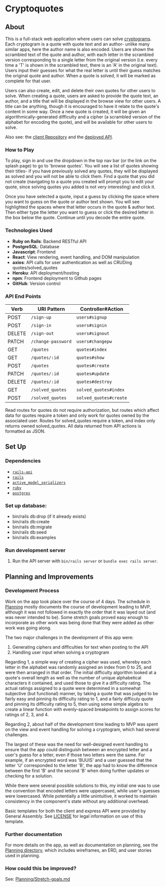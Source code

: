 # Cryptoquotes
## About
This is a full-stack web application where users can solve [cryptograms](https://en.wikipedia.org/wiki/Cryptogram). Each cryptogram is a quote with quote text and an author- unlike many similar apps, here the author name is also encoded. Users are shown the scrambled text of the quote and author, with each letter in the scrambled version corresponding to a single letter from the original version (i.e. every time a 'T' is shown in the scrambled text, there is an 'A' in the original text). Users input their guesses for what the real letter is until their guess matches the original quote and author. When a quote is solved, it will be marked as complete for that user.

Users can also create, edit, and delete their own quotes for other users to solve. When creating a quote, users are asked to provide the quote text, an author, and a title that will be displayed in the browse view for other users. A title can be anything, though it is encouraged to have it relate to the quote's content in some way. Once a new quote is created, it will be given an algorithmically-generated difficulty and a cipher (a scrambled version of the alphabet for encoding the quote), and will be available for other users to solve.

Also see: the [client Repository](https://github.com/JakeSeib/cryptoquotes-client) and the [deployed API](https://aqueous-hollows-86132.herokuapp.com/).

### How to Play
To play, sign in and use the dropdown in the top nav bar (or the link on the splash page) to go to 'browse quotes'. You will see a list of quotes showing their titles- if you have previously solved any quotes, they will be displayed as solved and you will not be able to click them. Find a quote that you did not create (navigating to a quote you created will prompt you to edit your quote, since solving quotes you added is not very interesting) and click it.

Once you have selected a quote, input a guess by clicking the space where you want to guess on the quote or author text shown. You will see highlighted the spaces where that letter occurs in the quote & author text. Then either type the letter you want to guess or click the desired letter in the box below the quote. Continue until you decode the entire quote.

### Technologies Used
-   **Ruby on Rails**: Backend RESTful API
-   **PostgreSQL**: Database
-   **Javascript**: Frontend
-   **React**: View rendering, event handling, and DOM manipulation
-   **axios**: API calls for user authentication as well as CRUDing quotes/solved_quotes
-   **Heroku**: API deployment/hosting
-   **npm**: Frontend deployment to Github pages
-   **GitHub**: Version control

### API End Points

| Verb   | URI Pattern       | Controller#Action   |
|--------|-------------------|---------------------|
| POST   | `/sign-up`         | `users#signup`      |
| POST   | `/sign-in`         | `users#signin`      |
| DELETE | `/sign-out`        | `users#signout`     |
| PATCH  | `/change-password` | `users#changepw`    |
| GET    | `/quotes`     | `quotes#index`   |
| GET    | `/quotes/:id` | `quotes#show`    |
| POST   | `/quotes`     | `quotes#create`  |
| PATCH  | `/quotes/:id` | `quotes#update`  |
| DELETE | `/quotes/:id` | `quotes#destroy` |
| GET    | `/solved_quotes`     | `solved_quotes#index`  |
| POST   | `/solved_quotes`     | `solved_quotes#create` |

Read routes for quotes do not require authorization, but routes which affect data for quotes require a token and only work for quotes owned by the associated user. Routes for solved_quotes require a token, and index only returns owned solved_quotes. All data returned from API actions is formatted as JSON.

## Set Up
### Dependencies
-   [`rails-api`](https://github.com/rails-api/rails-api)
-   [`rails`](https://github.com/rails/rails)
-   [`active_model_serializers`](https://github.com/rails-api/active_model_serializers)
-   [`ruby`](https://www.ruby-lang.org/en/)
-   [`postgres`](http://www.postgresql.org)

### Set up database:
-   bin/rails db:drop (if it already exists)
-   bin/rails db:create
-   bin/rails db:migrate
-   bin/rails db:seed
-   bin/rails db:examples

### Run development server
1.  Run the API server with `bin/rails server` or `bundle exec rails server`.

## Planning and Improvements
### Development Process
Work on the app took place over the course of 4 days. The schedule in [Planning](https://github.com/JakeSeib/cryptoquotes-client/tree/master/Planning) mostly documents the course of development leading to MVP, although it was not followed in exactly the order that it was layed out (and was never intended to be). Some stretch goals proved easy enough to incorporate as other work was being done that they were added as other work was going along.

The two major challenges in the development of this app were:
1. Generating ciphers and difficulties for text when posting to the API
2. Handling user input when solving a cryptogram

Regarding 1, a simple way of creating a cipher was used, whereby each letter in the alphabet was randomly assigned an index from 0 to 25, and were then arranged in that order. The initial difficulty algorithm looked at a quote's overall length as well as the number of unique alphabetical characters it contained, and used those to give it a difficulty rating. The actual ratings assigned to a quote were determined in a somewhat subjective (but functional) manner, by taking a quote that was judged to be fairly easy and pinning its difficulty rating to 1, and a fairly difficuly quote and pinning its difficulty rating to 5, then using some simple algebra to create a linear function with evenly-spaced breakpoints to assign scores for ratings of 2, 3, and 4.

Regarding 2, about half of the development time leading to MVP was spent on the view and event handling for solving a cryptogram, which had several challenges.

The largest of these was the need for well-designed event handling to ensure that the app could distinguish between an encrypted letter and a user's guess for a letter, even if those two letters were the same. For example, if an encrypted word was 'BUUIS' and a user guessed that the letter 'U' corresponded to the letter 'B', the app had to know the difference between the first 'B' and the second 'B' when doing further updates or checking for a solution.

While there were several possible solutions to this, my initial one was to use the convention that encoded letters were uppercased, while user's guesses were lowercased. While potentially a little unintuitive, it worked to maintain consistency in the component's state without any additional overhead.

Basic templates for both the client and express API were provided by General Assembly. See [LICENSE](https://github.com/JakeSeib/cryptoquotes-client/blob/master/LICENSE) for legal information on use of this template.

### Further documentation
For more details on the app, as well as documentation on planning, see the [Planning directory](https://github.com/JakeSeib/cryptoquotes-client/tree/master/Planning), which includes wireframes, an ERD, and user stories used in planning.

### How could this be improved?
See: [Planning/Stretch-goals.md](https://github.com/JakeSeib/cryptoquotes-client/blob/master/Planning/Stretch-goals.md)
